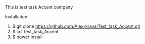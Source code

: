 This is test task Accent company


Installation

1. $ git clone https://github.com/Alex-krava/Test_task_Accent.git
2. $ cd Test_task_Accent
3. $ bower install
    
